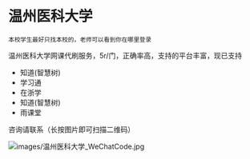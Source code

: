 # 温州医科大学

`本校学生最好只找本校的，老师可以看到你在哪里登录`

温州医科大学网课代刷服务，5r/门，正确率高，支持的平台丰富，现已支持 
- 知道(智慧树)
- 学习通
- 在浙学
- 知道(智慧树)
- 雨课堂

咨询请联系（长按图片即可扫描二维码）

![images/温州医科大学_WeChatCode.jpg](/images/温州医科大学_WeChatCode.jpg)

